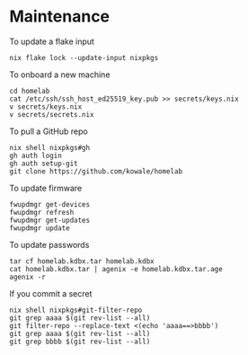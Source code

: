 # Maintenance

To update a flake input

```
nix flake lock --update-input nixpkgs
```

To onboard a new machine

```
cd homelab
cat /etc/ssh/ssh_host_ed25519_key.pub >> secrets/keys.nix
v secrets/keys.nix
v secrets/secrets.nix
```

To pull a GitHub repo

```
nix shell nixpkgs#gh
gh auth login
gh auth setup-git
git clone https://github.com/kowale/homelab
```

To update firmware

```
fwupdmgr get-devices
fwupdmgr refresh
fwupdmgr get-updates
fwupdmgr update
```

To update passwords

```
tar cf homelab.kdbx.tar homelab.kdbx
cat homelab.kdbx.tar | agenix -e homelab.kdbx.tar.age
agenix -r
```

If you commit a secret

```
nix shell nixpkgs#git-filter-repo
git grep aaaa $(git rev-list --all)
git filter-repo --replace-text <(echo 'aaaa==>bbbb')
git grep aaaa $(git rev-list --all)
git grep bbbb $(git rev-list --all)
```

